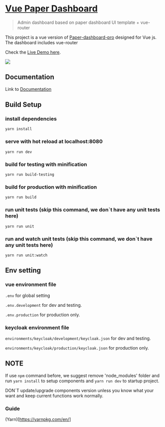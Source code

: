 # [Vue Paper Dashboard](https://www.creative-tim.com/product/vue-paper-dashboard-pro)

> Admin dashboard based on paper dashboard UI template + vue-router

This project is a vue version of [Paper-dashboard-pro](https://www.creative-tim.com/product/paper-dashboard-pro)
designed for Vue js. The dashboard includes vue-router

Check the [Live Demo here](https://cristijora.github.io/paper-dashboard-pro/#/admin/overview).

![](http://i.imgur.com/3iC1hOs.gif)

## Documentation
Link to [Documentation](https://cristijora.github.io/paper-dashboard-pro/documentation.html?selectedKind=Buttons&selectedStory=Default&full=0&down=1&left=1&panelRight=0&downPanel=tuchk4%2Freadme%2Fpanel)

## Build Setup

### install dependencies
`yarn install`
### serve with hot reload at localhost:8080
`yarn run dev`
### build for testing with minification
`yarn run build-testing`
### build for production with minification
`yarn run build`
### run unit tests (skip this command, we don`t have any unit tests here)
`yarn run unit`
### run and watch unit tests (skip this command, we don`t have any unit tests here)
`yarn run unit:watch`

## Env setting

### vue environment file
`.env` for global setting

`.env.development` for dev and testing.

`.env.production` for production only.
### keycloak environment file
`environments/keycloak/development/keycloak.json` for dev and testing.

`environments/keycloak/production/keycloak.json` for production only.

## NOTE
If use `npm` command before, we suggest remove 'node_modules' folder and run `yarn install` to setup components and `yarn run dev` to startup project.

DON`T update/upgrade components version unless you know what your want and keep current functions work normally.

### Guide
(Yarn)[https://yarnpkg.com/en/]

[CHANGELOG]: ./CHANGELOG.md
